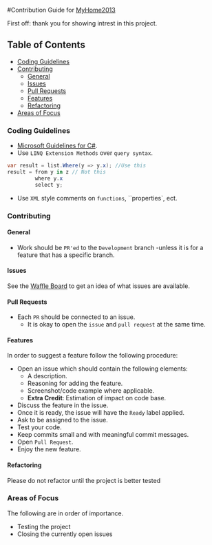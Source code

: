 #Contribution Guide for [MyHome2013](https://github.com/M-Zuber/MyHome2013)

First off: thank you for showing intrest in this project.

## Table of Contents
- [Coding Guidelines](#coding-guidlines)
- [Contributing](#contributing)
    - [General](#general)
    - [Issues](#issues)
    - [Pull Requests](#pull-requests)
    - [Features](#features)
    - [Refactoring](#refactoring)
- [Areas of Focus](#areas-of-focus)

### Coding Guidelines

- [Microsoft Guidelines for C#](https://msdn.microsoft.com/en-us/library/ff926074.aspx).
- Use `LINQ Extension Methods` over `query syntax`.
 
 ```c#
 var result = list.Where(y => y.x); //Use this
 result = from y in z // Not this
		  where y.x
 		  select y;
 ```
 - Use `XML` style comments on `functions`, ``properties`, ect.

### Contributing
#### General
- Work should be `PR'ed` to the `Development` branch -unless it is for a feature that has a specific branch.

#### Issues
See the [Waffle Board](https://waffle.io/M-Zuber/MyHome2013) to get an idea of what issues are available.

#### Pull Requests
- Each `PR` should be connected to an issue.
  - It is okay to open the `issue` and `pull request` at the same time.

#### Features
In order to suggest a feature follow the following procedure:
- Open an issue which should contain the following elements:
  - A description.
  - Reasoning for adding the feature.
  - Screenshot/code example where applicable.
  - __Extra Credit__: Estimation of impact on code base.
- Discuss the feature in the issue.
- Once it is ready, the issue will have the `Ready` label applied.
- Ask to be assigned to the issue.
- Test your code.
- Keep commits small and with meaningful commit messages.
- Open `Pull Request`.
- Enjoy the new feature.

#### Refactoring
Please do not refactor until the project is better tested

### Areas of Focus
The following are in order of importance.

- Testing the project
- Closing the currently open issues
